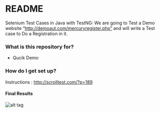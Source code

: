 # README #

Selenium Test Cases in Java with TestNG:
We are going to Test a Demo website “http://demoaut.com/mercuryregister.php” and will write a Test case
to Do a Registration in it.


### What is this repository for? ###

* Qucik Demo

### How do I get set up? ###

Instructions : http://scrolltest.com/?p=189

#### Final Results

![alt tag](http://imageshack.com/a/img661/9491/C38sbT.png)
